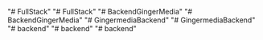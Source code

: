 "# FullStack" 
"# FullStack" 
"# BackendGingerMedia" 
"# BackendGingerMedia" 
"# GingermediaBackend" 
"# GingermediaBackend" 
"# backend" 
"# backend" 
"# backend" 
